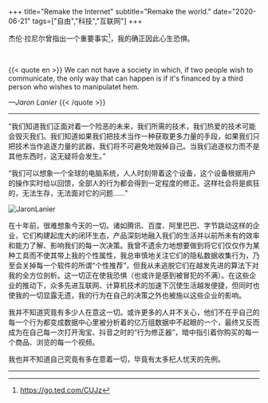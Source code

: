 +++
title="Remake the Internet"
subtitle="Remake the world."
date="2020-06-21"
tags=["自由","科技","互联网"]
+++

杰伦·拉尼尔曾指出一个重要事实[^1]，我的确正因此心生恐惧。

<!--more-->
<br>

{{< quote en >}}
We can not have a society in which, if two people wish to communicate, the only way that can happen is if it's financed by a third person who wishes to manipulatet hem.

*—Jaron Lanier*
{{< /quote >}}

---

“我们知道我们正面对着一个险恶的未来，我们所需的技术，我们热爱的技术可能会毁灭我们。我们知道如果我们把技术当作一种获取更多力量的手段，如果我们只把技术当作追逐力量的武器，我们将不可避免地毁掉自己。当我们追逐权力而不是其他东西时，这无疑将会发生。”

“我们可以想象一个全球的电脑系统，人人时刻带着这个设备，这个设备根据用户的操作实时给以回馈，全部人的行为都会得到一定程度的修正。这样社会将是疯狂的，无法生存，无法面对它的问题……”

![JaronLanier](https://cdn.jsdelivr.net/gh/blleng/images@master/upload/jaron_Lanier.png "Jaron Lanier 在 TED 大会演讲")

在十年前，很难想象今天的一切。诸如腾讯、百度、阿里巴巴、字节跳动这样的企业，它们构建起庞大的闭环生态，产品深刻地融入我们的生活并以前所未有的效率和能力了解、影响我们的每一次决策。我曾不遗余力地想要做到将它们仅仅作为某种工具而不使其带上我的个性属性，我总审慎地关注它们的隐私数据收集行为，乃至会关掉每一个软件的所谓“个性推荐”，但我从未逃脱它们在越发先进的算法下对我的全方位剖析。这一切正在使我恐惧（也或许是感到被冒犯的不满）。在这些企业的推动下，众多先进互联网、计算机技术的加速下沉使生活越发便捷，但同时也使我的一切显露无遗，我的行为在自己的决策之外也被施以这些企业的影响。

我并不知道究竟有多少人在意这一切。或许更多的人并不关心，他们不在乎自己的每一个行为都变成数据中心里被分析着的亿万组数据中不起眼的一个，最终又反而成为在自己每一次打开淘宝、抖音之时的“行为修正器”，暗中指引着你购买的每一个商品、浏览的每一个视频。

我也并不知道自己究竟有多在意着一切，毕竟有太多杞人忧天的先例。

---
[^1]:https://go.ted.com/CUJz
